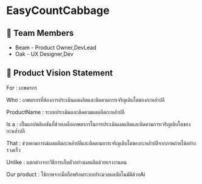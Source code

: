 # EasyCountCabbage
## 👥 Team Members
- Beam - Product Owner,DevLead
- Oak - UX Designer,Dev

## 🎯 Product Vision Statement

For : เกษตรกร

Who : เกษตรกรที่ต้องการประเมินผลผลิตและติดตามการเจริญเติบโตของกะหล่ำปลี

ProductName : ระบบประเมินและติดตามผลผลิตกะหล่ำปลี

Is a : เป็นแอปพลิเคชันที่ช่วยเหลือเกษตรกรในการประเมินผลผลิตและติดตามการเจริญเติบโตของกะหล่ำปลี

That : ช่วยคาดการณ์ผลผลิตกะหล่ำปลีและติดตามการเจริญเติบโตของกะหล่ำปลีจากภาพถ่ายได้อย่างรวดเร็ว

Unlike : แตกต่างจากวิธีการเก็บตัวอย่างผลผลิตด้วยแรงงานคน

Our product : ใช้ภาพจากมือถือพร้อมระบบประมวลผลอัตโนมัติด้วยAi
